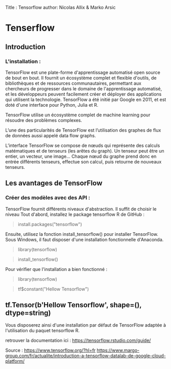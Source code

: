 Title : Tensorflow
author: Nicolas Allix & Marko Arsic

# Tenserflow

## Introduction

### L'installation :
TensorFlow est une plate-forme d'apprentissage automatisé open source de bout en bout. Il fournit un écosystème complet et flexible d'outils, de bibliothèques et de ressources communautaires, permettant aux chercheurs de progresser dans le domaine de l'apprentissage automatisé, et les développeurs peuvent facilement créer et déployer des applications qui utilisent la technologie. TensorFlow a été initié par Google en 2011, et est doté d'une interface pour Python, Julia et R.

TensorFlow utilise un écosystème complet de machine learning pour résoudre des problèmes complexes.

L’une des particularités de TensorFlow est l’utilisation des graphes de flux de données aussi appelé data flow graphs.

L’interface TensorFlow se compose de nœuds qui représente des calculs matématiques et de tenseurs (les arêtes du graph). Un tenseur peut être un entier, un vecteur, une image… Chaque nœud du graphe prend donc en entrée différents tenseurs, effectue son calcul, puis retourne de nouveaux tenseurs.

## Les avantages de TensorFlow

### Créer des modèles avec des API :

TensorFlow fournit différents niveaux d'abstraction. Il suffit de choisir le niveau
Tout d'abord, installez le package tensorflow R de GitHub : 

> install.packages("tensorflow")

Ensuite, utilisez la fonction install_tensorflow() pour installer TensorFlow. Sous Windows, il faut disposer d'une installation fonctionnelle d'Anaconda.
>library(tensorflow)

>install_tensorflow()

Pour vérifier que l'installation a bien fonctionné :

>library(tensorflow)

>tf$constant("Hellow Tensorflow")

## tf.Tensor(b'Hellow Tensorflow', shape=(), dtype=string)

Vous disposerez ainsi d'une installation par défaut de TensorFlow adaptée à l'utilisation du paquet tensorflow R.

retrouver la documentation ici : https://tensorflow.rstudio.com/guide/


Source :
https://www.tensorflow.org/?hl=fr
https://www.margo-group.com/fr/actualite/introduction-a-tensorflow-datalab-de-google-cloud-platform/
